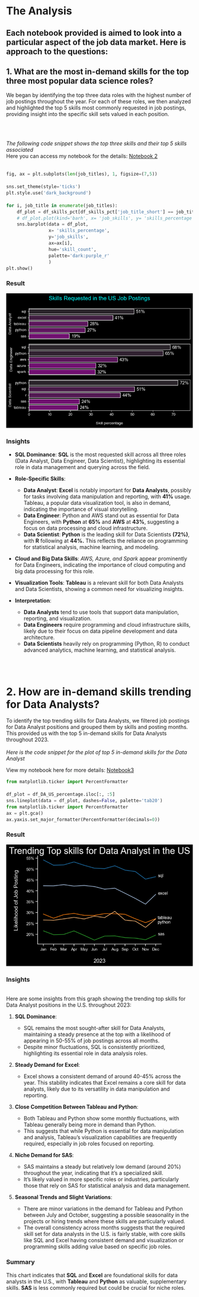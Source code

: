 # The Analysis
Each notebook provided is aimed to look into a particular aspect of the job data market. Here is approach to the questions:
---
## 1. What are the most in-demand skills for the top three most popular data science roles?

We began by identifying the top three data roles with the highest number of job postings throughout the year. For each of these roles, we then analyzed and highlighted the top 5 skills most commonly requested in job postings, providing insight into the specific skill sets valued in each position.

<br>
<br>


*The following code snippet shows the top three skills and their top 5 skills associated*
<br>
Here you can access my notebook for the details: [Notebook 2](Project/2_Skills_count.ipynb)
<br>
<br>

``` Python
fig, ax = plt.subplots(len(job_titles), 1, figsize=(7,5))

sns.set_theme(style='ticks')
plt.style.use('dark_background')

for i, job_title in enumerate(job_titles):
    df_plot = df_skills_pct[df_skills_pct['job_title_short'] == job_title ].head(5)
    # df_plot.plot(kind='barh', x= 'job_skills', y= 'skills_percentage', ax=ax[i], title= job_title)
    sns.barplot(data = df_plot,
                x= 'skills_percentage',
                y='job_skills',
                ax=ax[i],
                hue='skill_count', 
                palette='dark:purple_r'
                )
plt.show()
```

### Result
![Visualizatoin of top skills for top job roles](Images/skills_in_demand_for_top_data_roles.png)
<br>

### Insights

- **SQL Dominance**: **SQL** is the most requested skill across all three roles (Data Analyst, Data Engineer, Data Scientist), highlighting its essential role in data management and querying across the field.

- **Role-Specific Skills**:
    - **Data Analyst**: **Excel** is notably important for **Data Analysts**, possibly for tasks involving data manipulation and reporting, with **41%** usage. Tableau, a popular data visualization tool, is also in demand, indicating the importance of visual storytelling.
    - **Data Engineer**: Python and AWS stand out as essential for Data Engineers, with **Python** at **65%** and **AWS** at **43%**, suggesting a focus on data processing and cloud infrastructure.
    - **Data Scientist**: **Python** is the leading skill for Data Scientists **(72%)**, with **R** following at **44%.** This reflects the reliance on programming for statistical analysis, machine learning, and modeling.

- **Cloud and Big Data Skills**: *AWS, Azure, and Spark* appear prominently for Data Engineers, indicating the importance of cloud computing and big data processing for this role.

- **Visualization Tools**: **Tableau** is a relevant skill for both Data Analysts and Data Scientists, showing a common need for visualizing insights.

- **Interpretation**:
    - **Data Analysts** tend to use tools that support data manipulation, reporting, and visualization.
    - **Data Engineers** require programming and cloud infrastructure skills, likely due to their focus on data pipeline development and data architecture.
    - **Data Scientists** heavily rely on programming (Python, R) to conduct advanced analytics, machine learning, and statistical analysis.

<br>
<br>


# 2. How are in-demand skills trending for Data Analysts?
To identify the top trending skills for Data Analysts, we filtered job postings for Data Analyst positions and grouped them by skills and posting months. This provided us with the top 5 in-demand skills for Data Analysts throughout 2023.
<br>
<br>
*Here is the code snippet for the plot of top 5 in-demand skills for the Data Analyst*

View my notebook here for more details: [Notebook3](Project/3_SkillsTrend.ipynb)

```Python
from matplotlib.ticker import PercentFormatter

df_plot = df_DA_US_percentage.iloc[:, :5]
sns.lineplot(data = df_plot, dashes=False, palette='tab20')
from matplotlib.ticker import PercentFormatter
ax = plt.gca()
ax.yaxis.set_major_formatter(PercentFormatter(decimals=0))

```

### Result
![Visualization for Top-5 in-demand skills for Data Analyst in US](Images/trending_top_skills_for_data_analyst.png)


### Insights
<br>
Here are some insights from this graph showing the trending top skills for Data Analyst positions in the U.S. throughout 2023:

1. **SQL Dominance**: 
   - SQL remains the most sought-after skill for Data Analysts, maintaining a steady presence at the top with a likelihood of appearing in 50-55% of job postings across all months.
   - Despite minor fluctuations, SQL is consistently prioritized, highlighting its essential role in data analysis roles.

2. **Steady Demand for Excel**:
   - Excel shows a consistent demand of around 40-45% across the year. This stability indicates that Excel remains a core skill for data analysts, likely due to its versatility in data manipulation and reporting.

3. **Close Competition Between Tableau and Python**:
   - Both Tableau and Python show some monthly fluctuations, with Tableau generally being more in demand than Python.
   - This suggests that while Python is essential for data manipulation and analysis, Tableau’s visualization capabilities are frequently required, especially in job roles focused on reporting.

4. **Niche Demand for SAS**:
   - SAS maintains a steady but relatively low demand (around 20%) throughout the year, indicating that it’s a specialized skill.
   - It’s likely valued in more specific roles or industries, particularly those that rely on SAS for statistical analysis and data management.

5. **Seasonal Trends and Slight Variations**:
   - There are minor variations in the demand for Tableau and Python between July and October, suggesting a possible seasonality in the projects or hiring trends where these skills are particularly valued.
   - The overall consistency across months suggests that the required skill set for data analysts in the U.S. is fairly stable, with core skills like SQL and Excel having consistent demand and visualization or programming skills adding value based on specific job roles.

### Summary
This chart indicates that **SQL** and **Excel** are foundational skills for data analysts in the U.S., with **Tableau** and **Python** as valuable, supplementary skills. **SAS** is less commonly required but could be crucial for niche roles.
<br>
<br>